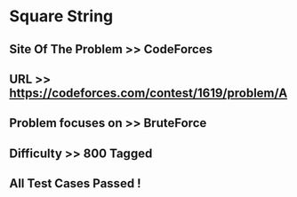 # Square String

## Site Of The Problem >> CodeForces

## URL >> https://codeforces.com/contest/1619/problem/A

## Problem focuses on >> BruteForce

## Difficulty >> 800 Tagged

## All Test Cases Passed !


